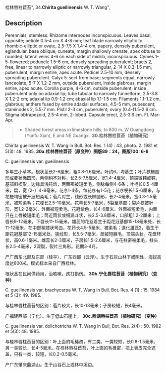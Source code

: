 桂林唇柱苣苔",
34.**Chirita gueilinensis** W. T. Wang",

## Description
Perennials, stemless. Rhizome internodes inconspicuous. Leaves basal, opposite; petiole 0.5-4 cm X 4-8 mm; leaf blade narrowly elliptic to rhombic-elliptic or ovate, 2.5-7.5 X 1.4-4 cm, papery, densely puberulent, eglandular, base oblique, cuneate, margin shallowly crenate, apex obtuse to rounded; lateral veins 4-6 on each side of midrib, inconspicuous. Cymes 1-5-flowered; peduncle 1.5-6 cm, densely spreading puberulent; bracts 2, free, linear to narrowly elliptic or narrowly triangular, 2-14 X 0.3-1.5 mm, puberulent, margin entire, apex acute. Pedicel 2.5-10 mm, densely spreading puberulent. Calyx 5-sect from base; segments equal, narrowly lanceolate, 5-7 X 1.2-2 mm, outside puberulent, inside glabrous, margin entire, apex acute. Corolla purple, 4-6 cm, outside puberulent, inside puberulent only on adaxial lip; tube tubular to narrowly funnelform, 2.5-3.8 X 1.2-2 cm; adaxial lip 0.9-1.2 cm; abaxial lip 1.1-1.5 cm. Filaments 1.1-1.2 cm, glabrous; anthers fused by entire adaxial surfaces, 4.5-5 mm, pubescent; staminodes 2, 5.5-7 mm. Pistil 2-3 cm, puberulent; ovary (0.4-)1.5-2.6 cm. Stigma obtrapezoid, 2.5-4 mm, 2-lobed. Capsule erect, 2.5-3.6 cm. Fl. Mar-Apr.

> * Shaded forest areas in limestone hills; to 800 m. W Guangdong (Yunfu Xian), E and NE Guangxi.
**30.桂林唇柱苣苔（植物研究）**

Chirita gueilinensis W. T. Wang in Bull. Bot. Res. 1 (4) : 43, photo. 2. 1981 et 5(3): 48. 1985.
**30a.桂林唇柱苣苔（原变种）图版89：24，图版100: 6-8**

C. gueilinensis var. gueilinensis

多年生小草本。根状茎长2-6厘米，粗0.8-1.6厘米。叶约6，均基生；叶片狭椭圆形或菱状椭圆形，两侧稍不对称，长2.5-7.5厘米，宽1.4-4厘米，顶端微钝或钝，基部斜楔形，边缘具浅钝齿，两面密被短柔毛，侧脉每侧4-6条；叶柄长0.5-4厘米，扁，宽 (2-）4-8毫米。花序1-4条，每花序有1-5花；花序梗长1.5-6厘米，与花梗均密被开展短柔毛；苞片对生，线形或长椭圆形，长2-4毫米，宽0.3-1.5毫米，被短柔毛；花梗长2.5-10毫米。花萼长5-7毫米，5裂至基部；裂片狭披针形，宽1.2-2毫米，外面被短柔毛。花冠紫色，长4-6厘米，外面被短柔毛，内面只在上唇被短柔毛；筒近筒状或细漏斗状，长2.5-3.8厘米，口部粗1.2-2厘米；上唇长9-12毫米，下唇长11-15毫米。雄蕊的花丝着生于距花冠基部15-18毫米处，长11-12毫米，在中部稍膝状弯曲，花药长4.5-5毫米，被柔毛；退化雄蕊2，着生于距花冠基部12-15毫米处，狭线形，长5.5-7毫米，疏被短腺毛，顶端头状。花盘环状，高0.6-1毫米。雌蕊长2-3厘米，子房长1.5-2.6厘米，与花柱密被柔毛，柱头长2.5-4毫米，2深裂，裂片三角形。花期3-4月。

产广西东北部及东部（桂平）、广东西部（云浮）。生于石灰山林下或阴处，海拔高度达800米。模式标本采自广西桂林。

根状茎在民间供药用，治咳嗽，跌打损伤。
**30b.宁化唇柱苣苔（植物研究）（变种）**

C. gueilinensis var. brachycarpa W. T. Wang in Bull. Bot. Res. 4 (1) : 15. 1984 et 5 (3): 49. 1985.

与桂林唇柱苣苔的区别：苞片较大，长10-13毫米；子房较短，长4毫米。

产福建西部（宁化）。生于低山石崖上。
**30c.鼎湖唇柱苣苔（植物研究）（变种）**

C. gueilinensis var. dolichotricha W. T. Wang in Bull, Bot. Res. 2(4) : 50. 1982 et 5(3): 48. 1985.

与桂林唇柱苣苔的区别：叶上面的毛稀疏，有二类，一类较短，长0.8-1.5毫米，另一类较长，长4-5毫米。在桂林唇柱苣苔，叶上面的毛极密，把上表皮完全遮盖，只有一类，较短，长0.2-0.5毫米。

产广东肇庆鼎湖山。生于山谷石上或林中溪边。
